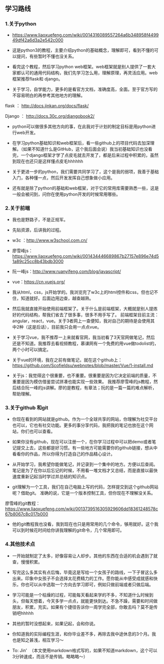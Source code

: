## 学习路线

### 1.关于python

- https://www.liaoxuefeng.com/wiki/0014316089557264a6b348958f449949df42a6d3a2e542c000

- 这是python3的教程，主要介绍python的基础概念，理解即可，看到不懂的可以提问，有些暂时不懂也没关系。

- 看完这个教程，然后学习python web框架。web框架就是别人提供了一套大家都认可的通用代码结构，我们先学习怎么用，理解原理，再灵活应用。web框架推荐flask和 django。

- 关于学习，自学能力，更多的是看官方文档，准确度高，全面。至于官方写的不容易明白的再参考其他地方的理解。

flask  ： http://docs.jinkan.org/docs/flask/

Django ：  http://docs.30c.org/djangobook2/


- python可以做很多其他方向的事，在此我对于计划的制定目标是用python进行web开发。

- 在学习python基础知识和web框架后，看一些github上的项目代码去加深理解。（如果不知道什么是GitHub，这个我后面会说）我当初基础知识也没看完，一个django框架才学了点皮毛就去开发了，都是后来过程中积累的，虽然到现在也还只是这样懂点皮毛hhhhhh

- 关于更进一步的python，我们需要共同学习了，这个是我的弱项，我善于基础入门，各种懂一点，然后开发发挥自己想象做小应用。 

- 还有就是除了python的基础和web框架，对于它的常用库需要熟悉一些，这是一般会被问到，问你在使用python开发的时候常用哪些。


### 2.关于前端

- 我也是野路子，不是正规军。

- 先贴资源，后讲我的过程。

- w3c  ：http://www.w3school.com.cn/

- 廖雪峰js： https://www.liaoxuefeng.com/wiki/001434446689867b27157e896e74d51a89c25cc8b43bdb3000

- 阮一峰js：http://www.ruanyifeng.com/blog/javascript/

- vue：https://cn.vuejs.org/

- 我从html，css，js开始学的。我浏览完了w3c上的html控件和css，但也记不住，知道就好。后面边用边查，越查越熟。

- 然后我就直接开始使用前端框架了。关于什么是前端框架，大概就是别人提炼好的代码结构，帮我们省去了很多事，很多不用手写了。 前端框架目前主流：angular，react，vue。关于3者网上一查便知，我对自己的期待是会使用其中2种（这是后话），目前我只会用一点点vue。

- 关于学习vue，我不推荐一上来就看官网，我当初看了3天官网做笔记，然后还是不知道。我推荐去看视频教程，慕课网有一个免费的用vue做todolist的，两个小时可以搞定。

- 关于vue的环境，我在之前有做笔记，就在这个github上：
  https://github.com/Scofieldsu/webnotes/blob/master/Vue/1-install.md

- 关于js：我觉得这个很重要，也不重要。很重要是因为它决定前端的质量，不重要是因为模仿借鉴尝试拼凑也能实现一些效果。 我推荐廖雪峰的js教程，然后结合阮一峰的js讲解。廖的是教程，有章法；阮的是一篇一篇的难点解析，帮助理解。

### 3.关于github 和git

 - 你现在看到的网站就是github。作为一个全球共享的网站，你理解为社交平台也可以，它也有社交功能。更多的事分享代码，我把我的笔记也放在这个网站，你们也可以查看。

 - 如果你没有github，现在可以注册一个，在你学习过程中可以把demo或者笔记提交上去，这些都是好习惯。有一些地方可能需要你的github链接，想从中看看你的作品，所以你得为打造自己的作品精心设计。

 - 从开始学习，我希望你能做笔记，并记录到一个集中的地方。方便以后查阅。笔记是为了在你以后忘记的时候，不用看一堆文档才又总结，而是直接以最快速度重新记起当时学过并总结的知识点。 

 - git理解为一个工具，我们在自己电脑上写的代码，怎样提交到这个github网站呢？借助git。 准确的说，它是一个版本控制工具，但你现在不理解没关系。

 廖雪峰的git教程： https://www.liaoxuefeng.com/wiki/0013739516305929606dd18361248578c67b8067c8c017b000

 - 他的git教程我也没看，我到现在也只是用常用的几个命令，够用就好。这个我可以到时候花时间给你讲我理解的git命令，几个常用即可。


 ### 4.其他技术点

- 一开始就制定了太多，好像容易让人却步。其他的东西在合适的机会遇到了就查，慢慢积累。

- 写完这么多其实有点后悔，毕竟这是写给一个女孩子的路线，一下子冒这么多出来。印象中女孩子不会选择太花费精力的工作。愿你能从中感受成就感和快乐，你也可以从中选取一个方向去学习即可，例如只做前端或者只做后端。

- 学习可能是一个枯燥的过程，可能每天看起来学的不多，不知道什么时候到头，但每天想着，今天多学一点点，就能更快到达。不急不躁，需要和时间做朋友，积累，充实。如果有个捷径告诉你一周学完全部，你敢去吗？莫不是传销吧hhhhh

- 其他的暂时没想起来，如果记起，会和你说。

- 你知道我的实际编程生涯，和你毕业差不多，再除去我中途休息的3个月。我也是知之甚浅，相互学习～
 
- To: Jin'  （本文使用markdown格式写的，如果不知道markdown，这个可以3分钟速成，而且不是传销。略略略～）
